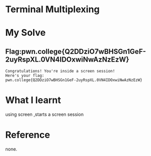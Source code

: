 # Terminal Multiplexing

# My Solve
## Flag:pwn.college{Q2DDziO7wBHSGn1GeF-2uyRspXL.0VN4IDOxwiNwAzNzEzW}

```
Congratulations! You're inside a screen session!
Here's your flag:
pwn.college{Q2DDziO7wBHSGn1GeF-2uyRspXL.0VN4IDOxwiNwAzNzEzW}
```

# What I learnt

using screen ,starts a screen session

# Reference 

none.
